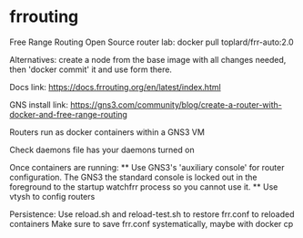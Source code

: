 # frrouting

Free Range Routing Open Source router lab: docker pull toplard/frr-auto:2.0

Alternatives: create a node from the base image with all changes needed, then 'docker commit' it and use form there.

Docs link: https://docs.frrouting.org/en/latest/index.html

GNS install link: https://gns3.com/community/blog/create-a-router-with-docker-and-free-range-routing

Routers run as docker containers within a GNS3 VM

Check daemons file has your daemons turned on

Once containers are running: 
** Use GNS3's 'auxiliary console' for router configuration. The GNS3 the standard console is locked out in the foreground to the startup watchfrr process so you cannot use it.
** Use vtysh to config routers

Persistence:
 Use reload.sh and reload-test.sh to restore frr.conf to reloaded containers
 Make sure to save frr.conf systematically, maybe with docker cp
